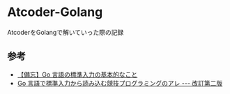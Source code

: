 # Atcoder-Golang
AtcoderをGolangで解いていった際の記録

## 参考
* [【備忘】Go 言語の標準入力の基本的なこと](https://qiita.com/t-yama-3/items/99ecf0466e5e0f080815)
* [Go 言語で標準入力から読み込む競技プログラミングのアレ --- 改訂第二版](https://qiita.com/tnoda_/items/b503a72eac82862d30c6)